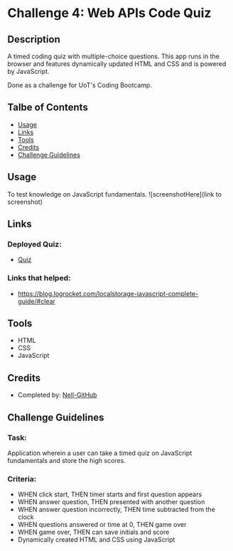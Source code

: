 # Challenge 4: Web APIs Code Quiz

## Description
A timed coding quiz with multiple-choice questions. This app runs in the browser and features dynamically updated HTML and CSS and is powered by JavaScript.

Done as a challenge for UoT's Coding Bootcamp.

## Talbe of Contents
* [Usage](#usage)
* [Links](#links)
* [Tools](#tools)
* [Credits](#credits)
* [Challenge Guidelines](#challenge-guidelines)

## Usage
To test knowledge on JavaScript fundamentals.
![screenshotHere](link to screenshot)

## Links
### Deployed Quiz:
* [Quiz](link)
### Links that helped:
* https://blog.logrocket.com/localstorage-javascript-complete-guide/#clear

## Tools
* HTML 
* CSS
* JavaScript

## Credits
* Completed by: [Nell-GitHub](https://github.com/ShannonNell)

## Challenge Guidelines
### Task:
Application wherein a user can take a timed quiz on JavaScript fundamentals and store the high scores.

### Criteria: 
* WHEN click start, THEN timer starts and first question appears
* WHEN answer question, THEN presented with another question
* WHEN answer question incorrectly, THEN time subtracted from the clock
* WHEN questions answered or time at 0, THEN game over
* WHEN game over, THEN can save initials and score
* Dynamically created HTML and CSS using JavaScript
